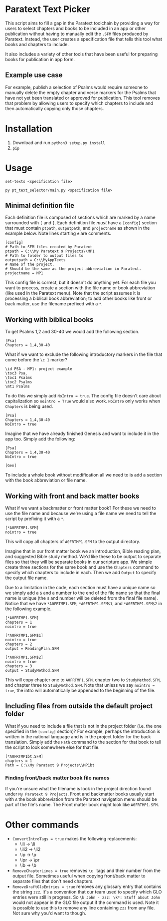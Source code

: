 # Paratext Text Picker

This script aims to fill a gap in the Paratext toolchain by providing a way for users to select chapters and books to be included in an app or other publication without having to manually edit the `.SFM` files produced by Paratext. Instead, the user creates a specification file that tells this tool what books and chapters to include.

It also includes a variety of other tools that have been useful for preparing books for publication in app form.

## Example use case

For example, publish a selection of Psalms would require someone to manually delete the empty chapter and verse markers for the Psalms that have not yet been translated or approved for publication. This tool removes that problem by allowing users to specify which chapters to include and then automatically copying only those chapters.


# Installation

1. Download and run `python3 setup.py install`
2. `pip`

# Usage

`set-texts <specification file>`

`py pt_text_selector/main.py <specification file>`

## Minimal definition file

Each definition file is composed of sections which are marked by a name surrounded with `[` and `]`. Each definition file *must* have a `[config]` section that must contain `ptpath`, `outputpath`, and `projectname` as shown in the example below. Note lines starting `#` are comments.

    [config]
    # Path to SFM files created by Paratext
    ptpath = C:\\My Paratext 9 Projects\\MP1
    # Path to folder to output files to
    outputpath = C:\\MyAppTexts
    # Name of the project.
    # Should be the same as the project abbreviation in Paratext.
    projectname = MP1

This config file is correct, but it doesn't do anything yet. For each file you want to process, create a section with the file name or book abbreviation (like used in the Paratext menu). Note that the script assumes it is processing a biblical book abbreviation; to add other books like front or back matter, use the filename prefixed with a `*`.

## Working with biblical books

To get Psalms 1,2 and 30-40 we would add the following section.

    [Psa]
    Chapters = 1,4,30-40

What if we want to exclude the following introductory markers in the file that come before the `\c 1` marker?

    \id PSA - MP1: project example
    \toc3 Psa.
    \toc1 Psalms
    \toc2 Psalms
    \mt1 Psalms

To do this we simply add `NoIntro = true`. The config file doesn't care about capitalization so `nointro = True` would also work. `NoIntro` only works when `Chapters` is being used.

    [Psa]
    Chapters = 1,4,30-40
    NoIntro = true

Imagine that we have already finished Genesis and want to include it in the app too. Simply add the following:

```
[Psa]
Chapters = 1,4,30-40
NoIntro = true

[Gen]
```

To include a whole book without modification all we need to is add a section with the book abbreviation or file name.

## Working with front and back matter books

What if we want a backmatter or front matter book? For these we need to use the file name and because we're using a file name we need to tell the script by prefixing it with a `*`.

```
[*A0FRTMP1.SFM]
nointro = true
```

This will copy all chapters of `A0FRTMP1.SFM` to the output directory.

Imagine that in our front matter book we an introduction, Bible reading plan, and suggested Bible study method. We'd like these to be output to separate files so that they will be separate books in our scripture app. We simple create three sections for the same book and use the `Chapters` command to specify which chapters to include in each. Then we add `Output` to specify the output file name.

Due to a limitation in the code, each section must have a unique name so we simply add a `$` and a number to the end of the file name so that the final name is unique (the `$` and number will be deleted from the final file name). Notice that we have `*A0FRTMP1.SFM`, `*A0FRTMP1.SFM$1`, and `*A0FRTMP1.SFM$2` in the following example.

```
[*A0FRTMP1.SFM]
chapters = 1
nointro = true

[*A0FRTMP1.SFM$1]
nointro = true
chapters = 2
output = ReadingPlan.SFM

[*A0FRTMP1.SFM$2]
nointro = true
chapters = 3
output = StudyMethod.SFM
```



This will copy chapter one to `A0FRTMP1.SFM`, chapter two to `StudyMethod.SFM`, and chapter three to `StudyMethod.SFM`. Note that unless we say `nointro = true`, the intro will automatically be appended to the beginning of the file.

## Including files from outside the default project folder

What if you need to include a file that is not in the project folder (i.e. the one specified in the `[config]` section)? For example, perhaps the introduction is written in the national language and is in the project folder for the back translation. Simply add the `Path` command to the section for that book to tell the script to look somewhere else for that file.

```
[*A0FRTMP1bt.SFM]
chapters = 1
Path = C:\\My Paratext 9 Projects\\MP1bt
```


### Finding front/back matter book file names

If you're unsure what the filename is look in the project direction found under `My Paratext 9 Projects`. Front and backmatter books usually start with `A` the book abbreviation from the Paratext navigation menu should be part of the file's name. The Front matter book might look like `A0FRTMP1.SFM`.

# Other commands

* `ConvertIntroTags = true` makes the following replacements:
  * \ili -> \li
  * \ili2 -> \li2
  * \ip -> \p
  * \ipr -> \pr
  * \ib -> \b
* `RemoveChapterLines = true` removes `\c ` tags and their number from the output file. Sometimes useful when copying front/back matter to separate files that don't need chapters.
* `RemoveDraftGloEntries = true` removes any glossary entry that contains the string `zzz`. It's a convention that our team used to specify which GLO entries were still in progress. So `\k John - zzz: \k*: Stuff about John` would not appear in the GLO file output if the command is used. Note it is possible to use this to remove any line containing `zzz` from any file. Not sure why you'd want to though.

